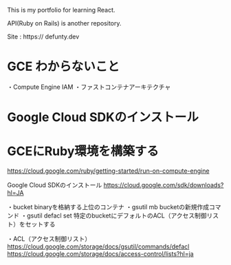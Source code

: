 This is my portfolio for learning React.

API(Ruby on Rails) is another repository.

Site : https:// defunty.dev

# GCE わからないこと
・Compute Engine IAM
・ファストコンテナアーキテクチャ

#

# Google Cloud SDKのインストール

# GCEにRuby環境を構築する
https://cloud.google.com/ruby/getting-started/run-on-compute-engine

 Google Cloud SDKのインストール
https://cloud.google.com/sdk/downloads?hl=JA


・bucket
binaryを格納する上位のコンテナ
・gsutil mb
bucketの新規作成コマンド
・gsutil defacl set
特定のbucketにデフォルトのACL（アクセス制御リスト）をセットする

・ACL（アクセス制御リスト）
https://cloud.google.com/storage/docs/gsutil/commands/defacl
https://cloud.google.com/storage/docs/access-control/lists?hl=ja



